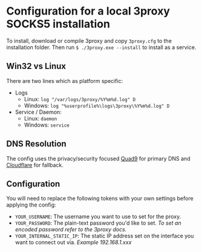 # Configuration for a local 3proxy SOCKS5 installation

To install, download or compile 3proxy and copy `3proxy.cfg` to the installation folder. Then run `$ ./3proxy.exe --install` to install as a service.

## Win32 vs Linux
There are two lines which as platform specific:
- Logs
  - Linux: `log "/var/logs/3proxy/%Y%m%d.log" D`
  - Windows: `log "%userprofile%\logs\3proxy\%Y%m%d.log" D`
- Service / Daemon:
  - Linux: `daemon`
  - Windows: `service`
  
## DNS Resolution
The config uses the privacy/security focused [Quad9](https://www.quad9.net/) for primary DNS and [Cloudflare](https://www.cloudflare.com/en-gb/dns/) for fallback.

## Configuration
You will need to replace the following tokens with your own settings before applying the config:
- `YOUR_USERNAME`: The username you want to use to set for the proxy.
- `YOUR_PASSWORD`: The plain-text password you'd like to set. _To set an encoded password refer to the 3proxy docs._
- `YOUR_INTERNAL_STATIC_IP`: The static IP address set on the interface you want to connect out via. _Example 192.168.1.xxx_ 
